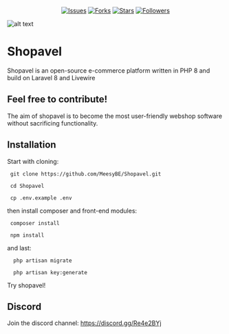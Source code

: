 <p align="center">
    <a href="https://github.com/MeesyBE/Shopavel/issues">
        <img src="https://img.shields.io/github/issues/MeesyBE/Shopavel.svg"
            alt="Issues"></a>
     <a href="https://github.com/MeesyBE/Shopavel/fork">
        <img src="https://img.shields.io/github/forks/MeesyBE/Shopavel.svg?style=social&label=Fork"
            alt="Forks"></a>
    <a href="https://github.com/MeesyBE/Shopavel/stargazers">
        <img src="https://img.shields.io/github/stars/MeesyBE/Shopavel.svg?style=social&label=Stars"
            alt="Stars"></a>
    <a href="https://github.com/YolanMees/">
        <img src="https://img.shields.io/github/followers/YolanMees.svg?style=social&label=Follow"
            alt="Followers"></a>
</p>

![alt text](https://shopavel.com/wp-content/uploads/2021/02/Schermafbeelding-2021-02-18-om-08.56.01.png)

# Shopavel
Shopavel is an open-source e-commerce platform written in PHP 8 and build on Laravel 8 and Livewire

## Feel free to contribute!
The aim of shopavel is to become the most user-friendly webshop software without sacrificing functionality.

## Installation
Start with cloning:

     git clone https://github.com/MeesyBE/Shopavel.git

     cd Shopavel

     cp .env.example .env


then install composer and front-end modules:

     composer install

     npm install

and last:

      php artisan migrate

      php artisan key:generate


Try shopavel!


## Discord
Join the discord channel: https://discord.gg/Re4e2BYj
